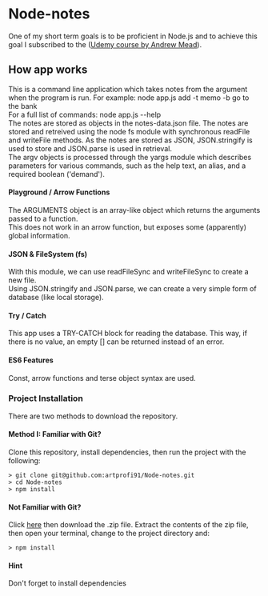 # Node-notes
One of my short term goals is to be proficient in Node.js and to achieve this goal I subscribed to the ([Udemy course by Andrew Mead](https://www.udemy.com/the-complete-nodejs-developer-course-2/learn/v4/overview)).

## How app works

This is a command line application which takes notes from the argument when the program is run. For example: node app.js add -t memo -b go to the bank 
<br>
For a full list of commands: node app.js --help
<br>
The notes are stored as objects in the notes-data.json file. The notes are stored and retreived using the node fs module with synchronous readFile and writeFile methods. As the notes are stored as JSON, JSON.stringify is used to store and JSON.parse is used in retrieval.
<br>
The argv objects is processed through the yargs module which describes parameters for various commands, such as the help text, an alias, and a required boolean ('demand').

#### Playground / Arrow Functions 
The ARGUMENTS object is an array-like object which returns the arguments passed to a function.
<br>
This does not work in an arrow function, but exposes some (apparently) global information.
#### JSON & FileSystem (fs)
With this module, we can use readFileSync and writeFileSync to create a new file.
<br>
Using JSON.stringify and JSON.parse, we can create a very simple form of database (like local storage).
#### Try / Catch 
This app uses  a TRY-CATCH block for reading the database. This way, if there is no value, an empty [] can be returned instead of an error. 
#### ES6 Features 
Const, arrow functions and terse object syntax are used.

### Project Installation

There are two methods to download the repository.

#### Method I: Familiar with Git?
Clone this repository, install dependencies, then run the project with the following:

```
> git clone git@github.com:artprofi91/Node-notes.git
> cd Node-notes
> npm install
```

#### Not Familiar with Git?
Click [here](https://github.com/artprofi91/Node-notes) then download the .zip file. Extract the contents of the zip file, then open your terminal, change to the project directory and:

```
> npm install
```

#### Hint
Don't forget to install dependencies


